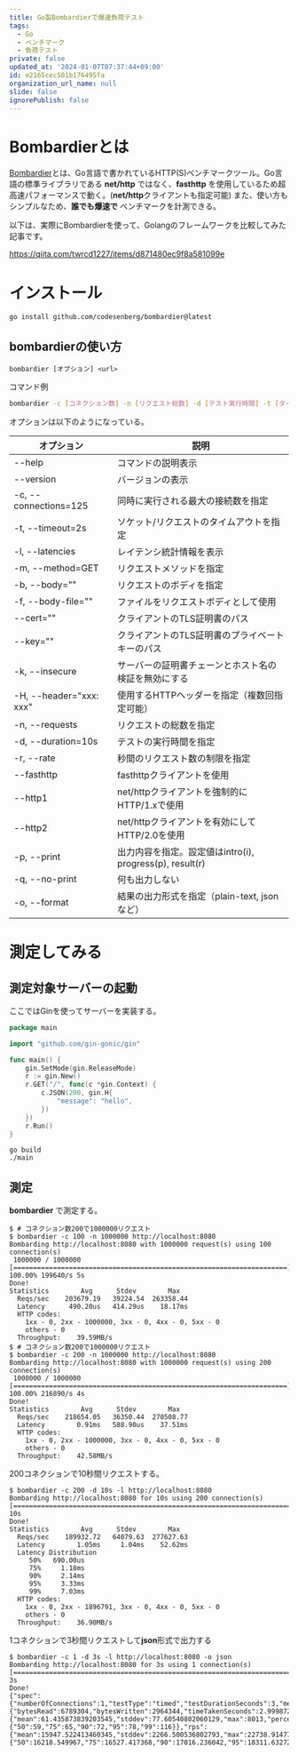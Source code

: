 ```yaml
---
title: Go製Bombardierで爆速負荷テスト
tags:
  - Go
  - ベンチマーク
  - 負荷テスト
private: false
updated_at: '2024-01-07T07:37:44+09:00'
id: e2165cec501b176495fa
organization_url_name: null
slide: false
ignorePublish: false
---
```

# Bombardierとは

[Bombardier](https://github.com/codesenberg/bombardier)とは、Go言語で書かれているHTTP(S)ベンチマークツール。Go言語の標準ライブラリである **net/http** ではなく、**fasthttp** を使用しているため超高速パフォーマンスで動く。(**net/http**クライアントも指定可能)
また、使い方もシンプルなため、**誰でも爆速で** ベンチマークを計測できる。

以下は、実際にBombardierを使って、Golangのフレームワークを比較してみた記事です。

https://qiita.com/twrcd1227/items/d871480ec9f8a581099e

# インストール

```
go install github.com/codesenberg/bombardier@latest
```

## bombardierの使い方

```
bombardier [オプション] <url>
```

コマンド例

```bash
bombardier -c [コネクション数] -n [リクエスト総数] -d [テスト実行時間] -t [タイムアウト] -o [出力形式] -H [header] <url>
```

オプションは以下のようになっている。


| オプション               | 説明                                                    |
|--------------------------|---------------------------------------------------------|
| --help                 | コマンドの説明表示                          |
| --version              | バージョンの表示                        |
| -c, --connections=125  | 同時に実行される最大の接続数を指定                        |
| -t, --timeout=2s       | ソケット/リクエストのタイムアウトを指定                  |
| -l, --latencies        | レイテンシ統計情報を表示                                |
| -m, --method=GET       | リクエストメソッドを指定                                |
| -b, --body=""          | リクエストのボディを指定                                |
| -f, --body-file=""     | ファイルをリクエストボディとして使用                      |
| --cert=""              | クライアントのTLS証明書のパス                            |
| --key=""               | クライアントのTLS証明書のプライベートキーのパス          |
| -k, --insecure         | サーバーの証明書チェーンとホスト名の検証を無効にする     |
| -H, --header="xxx: xxx"    | 使用するHTTPヘッダーを指定（複数回指定可能）              |
| -n, --requests         | リクエストの総数を指定                                  |
| -d, --duration=10s     | テストの実行時間を指定                                  |
| -r, --rate             | 秒間のリクエスト数の制限を指定                           |
| --fasthttp             | fasthttpクライアントを使用                              |
| --http1                | net/httpクライアントを強制的にHTTP/1.xで使用             |
| --http2                | net/httpクライアントを有効にしてHTTP/2.0を使用           |
| -p, --print            | 出力内容を指定。設定値はintro(i), progress(p), result(r)   |
| -q, --no-print         | 何も出力しない                                          |
| -o, --format           | 結果の出力形式を指定（plain-text, jsonなど）             |


# 測定してみる

## 測定対象サーバーの起動

ここではGinを使ってサーバーを実装する。

```go:main.go
package main

import "github.com/gin-gonic/gin"

func main() {
	gin.SetMode(gin.ReleaseMode)
	r := gin.New()
	r.GET("/", func(c *gin.Context) {
		c.JSON(200, gin.H{
			"message": "hello",
		})
	})
	r.Run()
}
```

```shell-session:terminal
go build
./main
```

## 測定

**bombardier** で測定する。

```shell-session:terminal
$ # コネクション数200で1000000リクエスト
$ bombardier -c 100 -n 1000000 http://localhost:8080
Bombarding http://localhost:8080 with 1000000 request(s) using 100 connection(s)
 1000000 / 1000000 [=====================================================================] 100.00% 199640/s 5s
Done!
Statistics        Avg      Stdev        Max
  Reqs/sec    203679.19   39224.54  263358.44
  Latency      490.20us   414.29us    18.17ms
  HTTP codes:
    1xx - 0, 2xx - 1000000, 3xx - 0, 4xx - 0, 5xx - 0
    others - 0
  Throughput:    39.59MB/s
$ # コネクション数200で1000000リクエスト
$ bombardier -c 200 -n 1000000 http://localhost:8080
Bombarding http://localhost:8080 with 1000000 request(s) using 200 connection(s)
 1000000 / 1000000 [=====================================================================] 100.00% 216890/s 4s
Done!
Statistics        Avg      Stdev        Max
  Reqs/sec    218654.05   36350.44  270508.77
  Latency        0.91ms   588.90us    37.51ms
  HTTP codes:
    1xx - 0, 2xx - 1000000, 3xx - 0, 4xx - 0, 5xx - 0
    others - 0
  Throughput:    42.58MB/s
```


200コネクションで10秒間リクエストする。

```shell-session:terminal
$ bombardier -c 200 -d 10s -l http://localhost:8080
Bombarding http://localhost:8080 for 10s using 200 connection(s)
[========================================================================================================] 10s
Done!
Statistics        Avg      Stdev        Max
  Reqs/sec    189932.72   64079.63  277627.63
  Latency        1.05ms     1.04ms    52.62ms
  Latency Distribution
     50%   690.00us
     75%     1.18ms
     90%     2.14ms
     95%     3.33ms
     99%     7.03ms
  HTTP codes:
    1xx - 0, 2xx - 1896791, 3xx - 0, 4xx - 0, 5xx - 0
    others - 0
  Throughput:    36.90MB/s
```

1コネクションで3秒間リクエストして**json**形式で出力する

```shell-session:terminal
$ bombardier -c 1 -d 3s -l http://localhost:8080 -o json
Bombarding http://localhost:8080 for 3s using 1 connection(s)
[=========================================================================================================] 3s
Done!
{"spec":{"numberOfConnections":1,"testType":"timed","testDurationSeconds":3,"method":"GET","url":"http://localhost:8080","body":"","stream":false,"timeoutSeconds":2,"client":"fasthttp"},"result":{"bytesRead":6789304,"bytesWritten":2964344,"timeTakenSeconds":2.999872085,"req1xx":0,"req2xx":47812,"req3xx":0,"req4xx":0,"req5xx":0,"others":0,"latency":{"mean":61.435873839203545,"stddev":77.60540802060129,"max":8013,"percentiles":{"50":59,"75":65,"90":72,"95":78,"99":116}},"rps":{"mean":15947.522413460345,"stddev":2266.500536802793,"max":22738.914779045215,"percentiles":{"50":16218.549967,"75":16527.417368,"90":17016.236042,"95":18311.632725,"99":20557.168448}}}}
```
